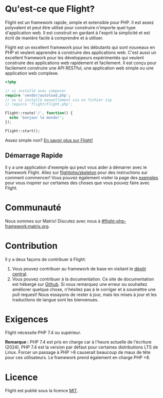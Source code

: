 # Qu'est-ce que Flight?

Flight est un framework rapide, simple et extensible pour PHP. Il est assez polyvalent et peut être utilisé pour construire n'importe quel type d'application web. Il est construit en gardant à l'esprit la simplicité et est écrit de manière facile à comprendre et à utiliser.

Flight est un excellent framework pour les débutants qui sont nouveaux en PHP et veulent apprendre à construire des applications web. C'est aussi un excellent framework pour les développeurs expérimentés qui veulent construire des applications web rapidement et facilement. Il est conçu pour facilement construire une API RESTful, une application web simple ou une application web complexe.

```php
<?php

// si installé avec composer
require 'vendor/autoload.php';
// ou si installé manuellement via un fichier zip
// require 'flight/Flight.php';

Flight::route('/', function() {
  echo 'bonjour le monde!';
});

Flight::start();
```

Assez simple non? [En savoir plus sur Flight!](learn)

## Démarrage Rapide
Il y a une application d'exemple qui peut vous aider à démarrer avec le framework Flight. Allez sur [flightphp/skeleton](https://github.com/flightphp/skeleton) pour des instructions sur comment commencer! Vous pouvez également visiter la page des [exemples](examples) pour vous inspirer sur certaines des choses que vous pouvez faire avec Flight.

# Communauté

Nous sommes sur Matrix! Discutez avec nous à [#flight-php-framework:matrix.org](https://matrix.to/#/#flight-php-framework:matrix.org).

# Contribution

Il y a deux façons de contribuer à Flight:

1. Vous pouvez contribuer au framework de base en visitant le [dépôt central](https://github.com/flightphp/core).
1. Vous pouvez contribuer à la documentation. Ce site de documentation est hébergé sur [Github](https://github.com/flightphp/docs). Si vous remarquez une erreur ou souhaitez améliorer quelque chose, n'hésitez pas à le corriger et à soumettre une pull request! Nous essayons de rester à jour, mais les mises à jour et les traductions de langue sont les bienvenues.

# Exigences

Flight nécessite PHP 7.4 ou supérieur.

**Remarque :** PHP 7.4 est pris en charge car à l'heure actuelle de l'écriture (2024), PHP 7.4 est la version par défaut pour certaines distributions LTS de Linux. Forcer un passage à PHP >8 causerait beaucoup de maux de tête pour ces utilisateurs. Le framework prend également en charge PHP >8.

# Licence

Flight est publié sous la licence [MIT](https://github.com/flightphp/core/blob/master/LICENSE).